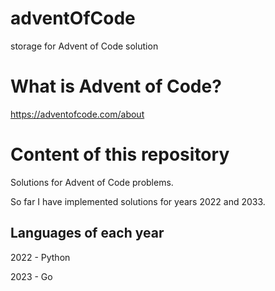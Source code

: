 # adventOfCode
storage for Advent of Code solution

# What is Advent of Code?
https://adventofcode.com/about

# Content of this repository
Solutions for Advent of Code problems. 

So far I have implemented solutions for years 2022 and 2033.

## Languages of each year
2022 - Python

2023 - Go
